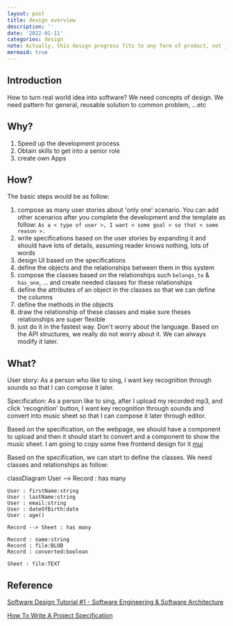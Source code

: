 ```yaml
---
layout: post
title: design overview
description: ''
date: '2022-01-11'
categories: design
note: Actually, this design progress fits to any form of product, not just software
mermaid: true
---
```


## Introduction

How to turn real world idea into software? We need concepts of design. We need pattern for general, reusable solution to common problem, ...etc

## Why?

1. Speed up the development process
2. Obtain skills to get into a senior role
3. create own Apps

## How?

The basic steps would be as follow:

1. compose as many user stories about 'only one' scenario. You can add other scenarios after you complete the development and the template as follow: `As a < type of user >, I want < some goal > so that < some reason >.`
2. write specifications based on the user stories by expanding it and should have lots of details, assuming reader knows nothing, lots of words
3. design UI based on the specifications
4. define the objects and the relationships between them in this system
5. compose the classes based on the relationships such `belongs_to` & `has_one`, ... and create needed classes for these relationships
6. define the attributes of an object in the classes so that we can define the columns
7. define the methods in the objects
8. draw the relationship of these classes and make sure theses relationships are super flexible
9. just do it in the fastest way. Don't worry about the language. Based on the API structures, we really do not worry about it. We can always modify it later.

## What?

User story: As a person who like to sing, I want key recognition through sounds so that I can compose it later.

Specification: As a person like to sing, after I upload my recorded mp3, and click 'recognition' button, I want key recognition through sounds and convert into music sheet so that I can compose it later through editor.

Based on the specification, on the webpage, we should have a component to upload and then it should start to convert and a component to show the music sheet. I am going to copy some free frontend design for it [mui](https://mui.com/)

Based on the specification, we can start to define the classes. We need classes and relationships as follow:

<div class="mermaid w-1/3">
  classDiagram
    User --> Record : has many

    User : firstName:string
    User : lastName:string
    User : email:string
    User : dateOfBirth:date
    User : age()
    
    Record --> Sheet : has many
  
    Record : name:string
    Record : file:BLOB
    Record : converted:boolean
  
    Sheet : file:TEXT
</div>

## Reference

[Software Design Tutorial #1 - Software Engineering & Software Architecture](https://www.youtube.com/watch?v=FLtqAi7WNBY)

[How To Write A Project Specification](https://www.youtube.com/watch?v=MCXi4KtRTG0)

